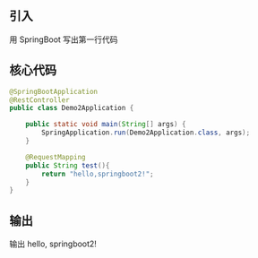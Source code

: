 ## 引入

用 SpringBoot 写出第一行代码

##  核心代码

```java
@SpringBootApplication
@RestController
public class Demo2Application {

	public static void main(String[] args) {
		SpringApplication.run(Demo2Application.class, args);
	}

	@RequestMapping
	public String test(){
		return "hello,springboot2!";
	}
}
```

##  输出
输出  hello, springboot2!
